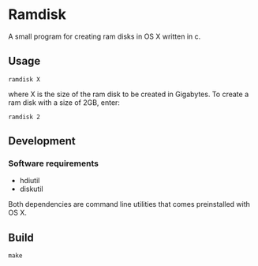 # Ramdisk
A small program for creating ram disks in OS X written in c.

## Usage
    ramdisk X

where X is the size of the ram disk to be created in Gigabytes.
To create a ram disk with a size of 2GB, enter:

    ramdisk 2

## Development
### Software requirements
* hdiutil
* diskutil

Both dependencies are command line utilities that comes preinstalled with OS X.

## Build
    make
